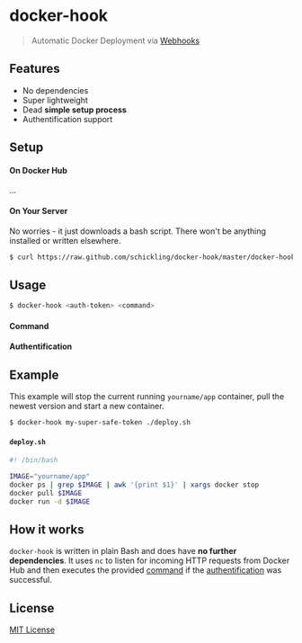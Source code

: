# docker-hook

> Automatic Docker Deployment via [Webhooks](https://docs.docker.com/docker-hub/repos/#webhooks)

## Features

* No dependencies
* Super lightweight
* Dead **simple setup process**
* Authentification support

## Setup

#### On Docker Hub

...

#### On Your Server

No worries - it just downloads a bash script. There won't be anything installed or written elsewhere.

```sh
$ curl https://raw.github.com/schickling/docker-hook/master/docker-hook > /usr/local/bin/docker-hook; chmod +x /usr/local/bin/docker-hook
```

## Usage

```sh
$ docker-hook <auth-token> <command>
```

#### Command

#### Authentification

## Example

This example will stop the current running `yourname/app` container, pull the newest version and start a new container.

```sh
$ docker-hook my-super-safe-token ./deploy.sh
```

#### `deploy.sh`

```sh
#! /bin/bash

IMAGE="yourname/app"
docker ps | grep $IMAGE | awk '{print $1}' | xargs docker stop
docker pull $IMAGE
docker run -d $IMAGE
```

## How it works

`docker-hook` is written in plain Bash and does have **no further dependencies**. It uses `nc` to listen for incoming HTTP requests from Docker Hub and then executes the provided [command](#command) if the [authentification](#authentification) was successful.

## License

[MIT License](http://opensource.org/licenses/MIT)
